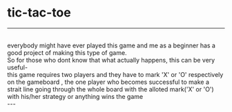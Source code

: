 # tic-tac-toe

---

<br>
everybody might have ever played this game and me as a beginner has a good project of making this type of game.
<br>
So for those who dont know that what actually happens, this can be very useful-
<br>
this game requires two players and they have to mark 'X' or 'O' respectively on the gameboard , the one player who becomes successful to make a strait line going through the whole board with the alloted mark('X' or 'O') with his/her strategy or anything wins the game

<br>
---
